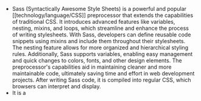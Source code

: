 - Sass (Syntactically Awesome Style Sheets) is a powerful and popular [[technology/language/CSS]] preprocessor that extends the capabilities of traditional CSS. It introduces advanced features like variables, nesting, mixins, and loops, which streamline and enhance the process of writing stylesheets. With Sass, developers can define reusable code snippets using mixins and include them throughout their stylesheets. The nesting feature allows for more organized and hierarchical styling rules. Additionally, Sass supports variables, enabling easy management and quick changes to colors, fonts, and other design elements. The preprocessor's capabilities aid in maintaining cleaner and more maintainable code, ultimately saving time and effort in web development projects. After writing Sass code, it is compiled into regular CSS, which browsers can interpret and display.
- It is a